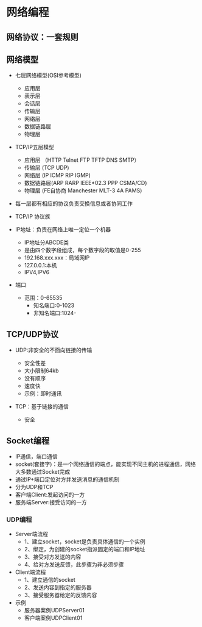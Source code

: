 # 网络编程

## 网络协议：一套规则

## 网络模型
 - 七层网络模型(OSI参考模型)
    - 应用层
    - 表示层
    - 会话层
    - 传输层
    - 网络层
    - 数据链路层
    - 物理层
 -  TCP/IP五层模型
    - 应用层  （HTTP Telnet FTP TFTP DNS SMTP）
    - 传输层   (TCP UDP)
    - 网络层   (IP ICMP RIP IGMP)
    - 数据链路层(ARP RARP IEEE*02.3 PPP CSMA/CD)
    - 物理层    (FE自协商 Manchester MLT-3 4A PAMS)
    
 - 每一层都有相应的协议负责交换信息或者协同工作
 - TCP/IP 协议族
 - IP地址：负责在网络上唯一定位一个机器
    - IP地址分ABCDE类
    - 是由四个数字段组成，每个数字段的取值是0-255
    - 192.168.xxx.xxx：局域网IP
    - 127.0.0.1:本机
    - IPV4,IPV6
 - 端口
    - 范围：0-65535
        - 知名端口:0-1023
        - 非知名端口:1024-
        
## TCP/UDP协议
 - UDP:非安全的不面向链接的传输
    - 安全性差
    - 大小限制64kb
    - 没有顺序
    - 速度快
    - 示例：即时通讯
    
 - TCP：基于链接的通信
    - 安全
    
## Socket编程
 - IP通信，端口通信
 - socket(套接字)：是一个网络通信的端点，能实现不同主机的进程通信，网络大多数通过Socket完成
 - 通过IP+端口定位对方并发送消息的通信机制
 - 分为UDP和TCP
 - 客户端Client:发起访问的一方
 - 服务端Server:接受访问的一方
 
### UDP编程
 - Server端流程
    - 1、建立socket，socket是负责具体通信的一个实例
    - 2、绑定，为创建的socket指派固定的端口和IP地址
    - 3、接受对方发送的内容
    - 4、给对方发送反馈，此步骤为非必须步骤
 - Client端流程
    - 1、建立通信的socket
    - 2、发送内容到指定的服务器
    - 3、接受服务器给定的反馈内容
 - 示例
    - 服务器案例UDPServer01
    - 客户端案例UDPClient01
       
    